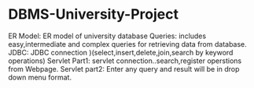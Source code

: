 # DBMS-University-Project
ER Model: ER model of university database
Queries: includes easy,intermediate and complex queries for retrieving data from database.
JDBC: JDBC connection )(select,insert,delete,join,search by keyword operations)
Servlet Part1: servlet connection..search,register operstions from Webpage.
Servlet part2: Enter any query and result will be in drop down menu format.
